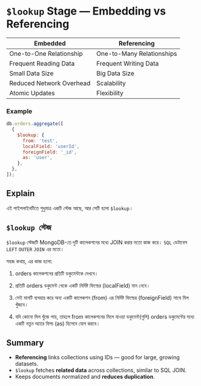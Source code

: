 # `$lookup` Stage — Embedding vs Referencing

| Embedded                 | Referencing               |
| ------------------------ | ------------------------- |
| One-to-One Relationship  | One-to-Many Relationships |
| Frequent Reading Data    | Frequent Writing Data     |
| Small Data Size          | Big Data Size             |
| Reduced Network Overhead | Scalability               |
| Atomic Updates           | Flexibility               |

### Example

```js
db.orders.aggregate([
  {
    $lookup: {
      from: 'test',
      localField: 'userId',
      foreignField: '_id',
      as: 'user',
    },
  },
]);
```

## Explain

এই পাইপলাইনটিতে শুধুমাত্র একটি স্টেজ আছে, আর সেটি হলো `$lookup`।

## `$lookup `স্টেজ

`$lookup` স্টেজটি MongoDB-তে দুটি কালেকশনের মধ্যে JOIN করার মতো কাজ করে। `SQL`
ডেটাবেস `LEFT` `OUTER` `JOIN` এর মতো।

সহজ কথায়, এর কাজ হলো:

1. orders কালেকশনের প্রতিটি ডকুমেন্টকে দেখবে।

2. প্রতিটি orders ডকুমেন্ট থেকে একটি নির্দিষ্ট ফিল্ডের (localField) মান নেবে।
3. সেই মানটি ব্যবহার করে অন্য একটি কালেকশন (from) এর নির্দিষ্ট ফিল্ডের
   (foreignField) সাথে মিল খুঁজবে।

4. যদি কোনো মিল খুঁজে পায়, তাহলে from কালেকশনের মিলে যাওয়া ডকুমেন্ট(গুলি)
   orders ডকুমেন্টের মধ্যে একটি নতুন অ্যারে ফিল্ড (as) হিসেবে যোগ করবে।

## Summary

- **Referencing** links collections using IDs — good for large, growing
  datasets.
- `$lookup` fetches **related data** across collections, similar to SQL JOIN.
- Keeps documents normalized and **reduces duplication**.
